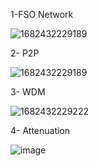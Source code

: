 1-FSO Network

![1682432229189](https://user-images.githubusercontent.com/131741673/234339478-db2880e2-7181-48a9-ae19-bfe6aca203d9.jpg)

2- P2P

![1682432229189](https://user-images.githubusercontent.com/131741673/234339763-333e3136-3416-4452-9860-a8b5cdafdf67.jpg)

3- WDM

![1682432229222](https://user-images.githubusercontent.com/131741673/234340063-d01a8e0f-c282-4324-a092-23549d705ad5.jpg)


4- Attenuation

![image](https://user-images.githubusercontent.com/131741673/234340488-ccbb888d-5deb-4062-b458-c46bdd256c54.png)

